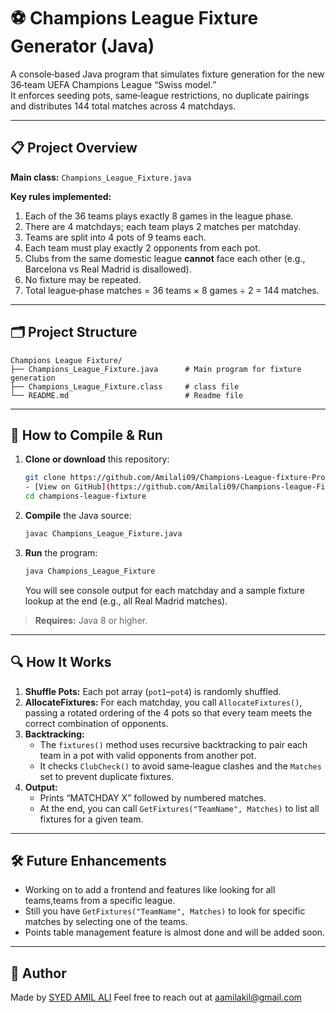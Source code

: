 # ⚽ Champions League Fixture Generator (Java)

A console‑based Java program that simulates fixture generation for the new 36‑team UEFA Champions League “Swiss model.”  
It enforces seeding pots, same‑league restrictions, no duplicate pairings and distributes 144 total matches across 4 matchdays.

---

## 📋 Project Overview

**Main class:** `Champions_League_Fixture.java`

**Key rules implemented:**
1. Each of the 36 teams plays exactly 8 games in the league phase.  
2. There are 4 matchdays; each team plays 2 matches per matchday.  
3. Teams are split into 4 pots of 9 teams each.  
4. Each team must play exactly 2 opponents from each pot.  
5. Clubs from the same domestic league **cannot** face each other (e.g., Barcelona vs Real Madrid is disallowed).  
6. No fixture may be repeated.  
7. Total league‑phase matches = 36 teams × 8 games ÷ 2 = 144 matches.

---

## 🗂 Project Structure

```text
Champions League Fixture/
├── Champions_League_Fixture.java      # Main program for fixture generation
├── Champions_League_Fixture.class     # class file 
└── README.md                          # Readme file
```

---

## 🚀 How to Compile & Run

1. **Clone or download** this repository:
   ```bash
   git clone https://github.com/Amilali09/Champions-League-fixture-Project.git
   - [View on GitHub](https://github.com/Amilali09/Champions-league-Fixture-Project)
   cd champions-league-fixture
   ```

2. **Compile** the Java source:
   ```bash
   javac Champions_League_Fixture.java
   ```

3. **Run** the program:
   ```bash
   java Champions_League_Fixture
   ```

   You will see console output for each matchday and a sample fixture lookup at the end (e.g., all Real Madrid matches).

> **Requires:** Java 8 or higher.

---

## 🔍 How It Works

1. **Shuffle Pots:** Each pot array (`pot1`–`pot4`) is randomly shuffled.  
2. **AllocateFixtures:** For each matchday, you call `AllocateFixtures()`, passing a rotated ordering of the 4 pots so that every team meets the correct combination of opponents.  
3. **Backtracking:**  
   - The `fixtures()` method uses recursive backtracking to pair each team in a pot with valid opponents from another pot.  
   - It checks `ClubCheck()` to avoid same‑league clashes and the `Matches` set to prevent duplicate fixtures.  
4. **Output:**  
   - Prints “MATCHDAY X” followed by numbered matches.  
   - At the end, you can call `GetFixtures("TeamName", Matches)` to list all fixtures for a given team.

---

## 🛠️ Future Enhancements

- Working on to add a frontend and features like looking for all teams,teams from a specific league.
- Still you have `GetFixtures("TeamName", Matches)` to look for specific matches by selecting one of the teams.
- Points table management feature is almost done and will be added soon.

---

## 🙋 Author

Made by [SYED AMIL ALI](0176CS221205)
Feel free to reach out at aamilakil@gmail.com
